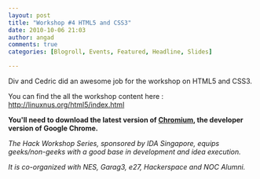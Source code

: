 ```yaml
---
layout: post
title: "Workshop #4 HTML5 and CSS3"
date: 2010-10-06 21:03
author: angad
comments: true
categories: [Blogroll, Events, Featured, Headline, Slides]

---
```

Div and Cedric did an awesome job for the workshop on HTML5 and CSS3.

You can find the all the workshop content here :<a href="http://linuxnus.org/html5/index.html"> http://linuxnus.org/html5/index.htm</a><a href="http://linuxnus.org/html5/index.html">l</a>

<strong>You'll need to download the latest version of <a href="http://dev.chromium.org/">Chromium</a>, the developer version of Google Chrome.</strong>

<em>The Hack Workshop Series, sponsored by IDA Singapore, equips geeks/non-geeks with a good base in development and idea execution.

It is co-organized with NES, Garag3, e27, Hackerspace and NOC Alumni.</em>
